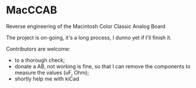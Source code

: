 # MacCCAB
Reverse engineering of the Macintosh Color Classic Analog Board

The project is on-going, it's a long process, I dunno yet if I'll finish it.

Contributors are welcome:
- to a thorough check;
- donate a AB, not working is fine, so that I can remove the components to measure the values (uF, Ohm);
- shortly help me with kiCad
